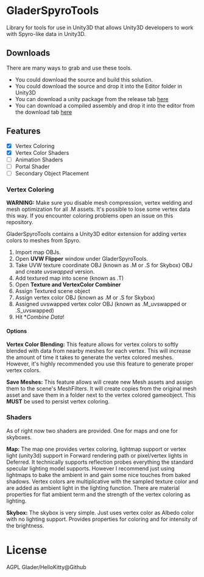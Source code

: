 # GladerSpyroTools

Library for tools for use in Unity3D that allows Unity3D developers to work with Spyro-like data in Unity3D.

## Downloads

There are many ways to grab and use these tools.

- You could download the source and build this solution.
- You could download the source and drop it into the Editor folder in Unity3D
- You can download a unity package from the release tab [here](todo)
- You can download a compiled assembly and drop it into the editor from the download tab [here](todo)

## Features
- [x] Vertex Coloring
- [x] Vertex Color Shaders
- [ ] Animation Shaders
- [ ] Portal Shader
- [ ] Secondary Object Placement

### Vertex Coloring

**WARNING:** Make sure you disable mesh compression, vertex welding and mesh optimization for all .M assets. It's possible to lose some vertex data this way. If you encounter coloring problems open an issue on this repository.

GladerSpyroTools contains a Unity3D editor extension for adding vertex colors to meshes from Spyro.

1. Import map OBJs.
2. Open **UVW Flipper** window under GladerSpyroTools.
2. Take UVW texture coordinate OBJ (known as .M or .S for Skybox) OBJ and create *uvswapped* version.
3. Add textured map into scene (known as .T)
4. Open **Texture and VertexColor Combiner**
5. Assign Textured scene object
6. Assign vertex color OBJ (known as .M or .S for Skybox)
7. Assigned uvswapped vertex color OBJ (known as .M_uvswapped or .S_uvswapped)
8. Hit **Combine Data*!

#### Options

**Vertex Color Blending:** This feature allows for vertex colors to softly blended with data from nearby meshes for each vertex. This will increase the amount of time it takes to generate the vertex colored meshes. However, it's highly recommended you use this feature to generate proper vertex colors.


**Save Meshes:** This feature allows will create new Mesh assets and assign them to the scene's MeshFilters. It will create copies from the original mesh asset and save them in a folder next to the vertex colored gameobject. This **MUST** be used to persist vertex coloring.

### Shaders

As of right now two shaders are provided. One for maps and one for skyboxes. 

**Map:** The map one provides vertex coloring, lightmap support or vertex light (unity3d) support in Forward rendering path or pixel/vertex lights in Deferred. It technically supports reflection probes everything the standard specular lighting model supports. However I recommend just using lightmaps to bake the ambient in and gain some nice touches from baked shadows. Vertex colors are multiplicative with the sampled texture color and are added as ambient light in the lighting function. There are material properties for flat ambient term and the strength of the vertex coloring as lighting.

**Skybox:** The skybox is very simple. Just uses vertex color as Albedo color with no lighting support. Provides properties for coloring and for intensity of the brightness.

# License

AGPL Glader/HelloKitty@Github

